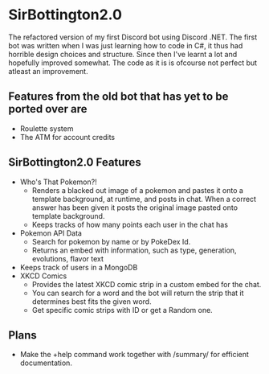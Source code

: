 # SirBottington2.0

The refactored version of my first Discord bot using Discord .NET.
The first bot was written when I was just learning how to code in C#, it thus had horrible design choices and structure. Since then I've learnt a lot and hopefully improved somewhat. The code as it is is ofcourse not perfect but atleast an improvement.

## Features from the old bot that has yet to be ported over are
* Roulette system
* The ATM for account credits

## SirBottington2.0 Features
* Who's That Pokemon?!
  * Renders a blacked out image of a pokemon and pastes it onto  a template background, at runtime, and posts in chat. When a correct answer has been given it posts the original image pasted onto template background.
  * Keeps tracks of how many points each user in the chat has
* Pokemon API Data
  * Search for pokemon by name or by PokeDex Id.
  * Returns an embed with information, such as type, generation, evolutions, flavor text
* Keeps track of users in a MongoDB
* XKCD Comics
  * Provides the latest XKCD comic strip in a custom embed for the chat.
  * You can search for a word and the bot will return the strip that it determines best fits the given word.
  * Get specific comic strips with ID or get a Random one.

## Plans
* Make the +help command work together with /summary/ for efficient documentation.
